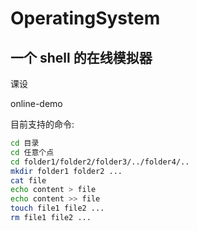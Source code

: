 # OperatingSystem

## 一个 shell 的在线模拟器

课设

online-demo

目前支持的命令:

```bash
cd 目录
cd 任意个点
cd folder1/folder2/folder3/../folder4/..
mkdir folder1 folder2 ...
cat file
echo content > file
echo content >> file
touch file1 file2 ...
rm file1 file2 ...
```
